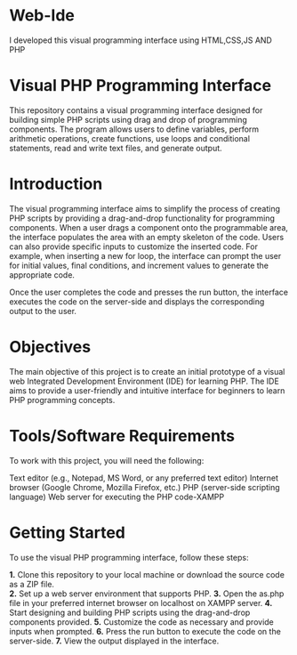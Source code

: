 # Web-Ide
I developed this visual programming interface using HTML,CSS,JS AND PHP
# Visual PHP Programming Interface

This repository contains a visual programming interface designed for building simple PHP scripts using drag and drop of programming components. The program allows users to define variables, perform arithmetic operations, create functions, use loops and conditional statements, read and write text files, and generate output.

# Introduction

The visual programming interface aims to simplify the process of creating PHP scripts by providing a drag-and-drop functionality for programming components. When a user drags a component onto the programmable area, the interface populates the area with an empty skeleton of the code. Users can also provide specific inputs to customize the inserted code. For example, when inserting a new for loop, the interface can prompt the user for initial values, final conditions, and increment values to generate the appropriate code.

Once the user completes the code and presses the run button, the interface executes the code on the server-side and displays the corresponding output to the user.


# Objectives

The main objective of this project is to create an initial prototype of a visual web Integrated Development Environment (IDE) for learning PHP. The IDE aims to provide a user-friendly and intuitive interface for beginners to learn PHP programming concepts.

# Tools/Software Requirements

To work with this project, you will need the following:

Text editor (e.g., Notepad, MS Word, or any preferred text editor)
Internet browser (Google Chrome, Mozilla Firefox, etc.)
PHP (server-side scripting language)
Web server for executing the PHP code-XAMPP

# Getting Started

To use the visual PHP programming interface, follow these steps:

**1.** Clone this repository to your local machine or download the source code as a ZIP file.<br>
**2.** Set up a web server environment that supports PHP.
**3.** Open the as.php file in your preferred internet browser on localhost on XAMPP server.
**4.** Start designing and building PHP scripts using the drag-and-drop components provided.
**5.** Customize the code as necessary and provide inputs when prompted.
**6.** Press the run button to execute the code on the server-side.
**7.** View the output displayed in the interface.
